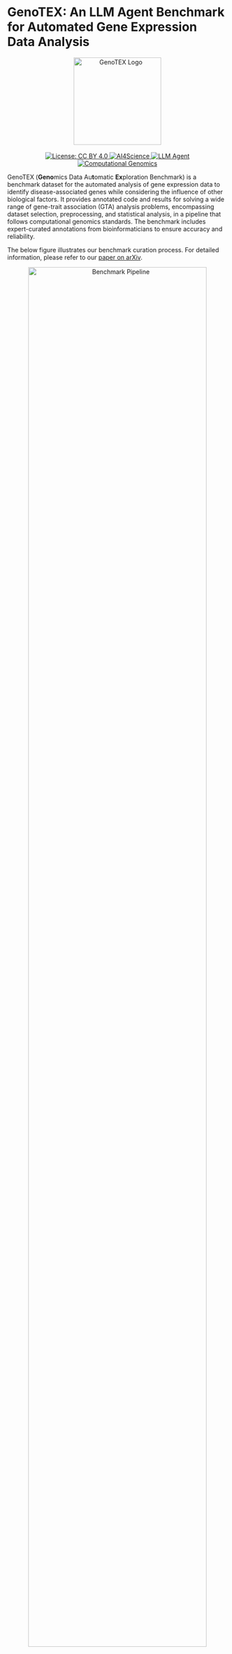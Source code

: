 # GenoTEX: An LLM Agent Benchmark for Automated Gene Expression Data Analysis

<div align="center">
  <img src="./imgs/genotex_logo.png" alt="GenoTEX Logo" width="200px"/>
  <br>
  <br>
  <a href="https://creativecommons.org/licenses/by/4.0/">
    <img src="https://img.shields.io/badge/License-CC%20BY%204.0-lightgrey.svg" alt="License: CC BY 4.0">
  </a>
  <a href="https://github.com/topics/ai4science">
    <img src="https://img.shields.io/badge/AI4Science-blue.svg" alt="AI4Science">
  </a>
  <a href="https://github.com/topics/llm-agent">
    <img src="https://img.shields.io/badge/LLM%20Agent-orange.svg" alt="LLM Agent">
  </a>
  <a href="https://github.com/topics/computational-genomics">
    <img src="https://img.shields.io/badge/Computational%20Genomics-green.svg" alt="Computational Genomics">
  </a>
</div>

GenoTEX (**Geno**mics Data Au**t**omatic **Ex**ploration Benchmark) is a benchmark dataset for the automated analysis of gene expression data to identify disease-associated genes while considering the influence of other biological factors. It provides annotated code and results for solving a wide range of gene-trait association (GTA) analysis problems, encompassing dataset selection, preprocessing, and statistical analysis, in a pipeline that follows computational genomics standards. The benchmark includes expert-curated annotations from bioinformaticians to ensure accuracy and reliability.

The below figure illustrates our benchmark curation process. For detailed information, please refer to our [paper on arXiv](https://arxiv.org/abs/2406.15341).

<div align="center">
  <img src="./imgs/benchmark_pipeline.jpg" alt="Benchmark Pipeline" width="90%"/>
</div>

## Table of Contents

- [Dataset Overview](#dataset-overview)
- [Dataset Structure](#dataset-structure)
- [Installation](#installation)
- [Usage](#usage)
- [Citation](#citation)
- [License](#license)

<a id="dataset-overview"></a>
## 📊 Dataset Overview

GenoTEX provides a benchmark for evaluating automated methods for gene expression data analysis, particularly for LLM-based agents. In biomedical research, gene expression analysis is crucial for understanding biological mechanisms and advancing clinical applications such as disease marker identification and personalized medicine. However, these analyses are often repetitive, labor-intensive, and prone to errors, leading to significant time and financial burdens on research teams.

Key features of the benchmark include:

- **1,384 GTA analysis problems**: 132 unconditional problems and 1,252 conditional problems
- **41.5 GB of input data**: 911 datasets with an average of 167 samples per dataset (152,415 total samples)
- **237,907 lines of analysis code**: Carefully curated by bioinformatics experts (average 261 lines per dataset)
- **Three evaluation tasks**: Dataset selection, data preprocessing, and statistical analysis
- **Comprehensive gene features**: Average of 18,530 normalized gene features per dataset
- **Significant gene discoveries**: Significant genes identified per problem

Each problem in the benchmark involves identifying genes associated with a specific trait (e.g., a disease) while optionally considering the influence of some condition (e.g., age, gender, or a co-existing trait). This approach mimics real-life research scenarios where key genes linked to traits often vary based on the diverse physical conditions of patients.

<a id="dataset-structure"></a>
## 🗂️ Dataset Structure

GenoTEX is distributed in two ways:
1. **GitHub repository + Cloud storage**: In this approach, we host the code and documentation in the [GitHub repository](https://github.com/Liu-Hy/GenoTEX), while the data is accessible through separate cloud storage links below. This approach allows for efficient access to the analysis methods and their latest updates, while keeping the large data files separate.
  - Data Available at: [ [Google Drive](https://drive.google.com/drive/folders/1ZQ8AflAecW61SrNclaMby-6x9GLCpJoW) | [Baidu Cloud Disk](https://pan.baidu.com/s/1mKfBRiBNY0GUK6LRLnn7UA?pwd=1234) ] 
  - Total data size: 82.0 GB — Please ensure you have sufficient disk space before downloading.

2. **Complete Datasets on Data Platforms**: We also provide a complete, bundled version (code + data) on [Kaggle](https://www.kaggle.com/datasets/haoyangliu14/genotex-llm-agent-benchmark-for-genomic-analysis) and [Hugging Face Hub](https://huggingface.co/datasets/Liu-Hy/GenoTEX).
These versions are convenient for users who prefer a single download and want to leverage the functionalities of these platforms. 

### The Data Part

The data is organized into three main directories:

```
./
├── input/               # Raw input data from public databases
│   ├── GEO/             # Data from Gene Expression Omnibus
│   │   ├── Trait_1/
│   │   │   ├── GSE12345/
│   │   │   │   ├── GSE12345_family.soft.gz
│   │   │   │   └── GSE12345_series_matrix.txt.gz
│   │   │   └── ...
│   │   └── ...
│   └── TCGA/            # Data from The Cancer Genome Atlas
│       ├── TCGA_Cancer_Type_1/
│       │   ├── TCGA.XXXX.sampleMap_XXXX_clinicalMatrix
│       │   └── TCGA.XXXX.sampleMap_HiSeqV2_PANCAN.gz
│       └── ...
│
├── output/              # Analysis output data
│   ├── preprocess/      # Preprocessed datasets
│   │   ├── Trait_1/
│   │   │   ├── clinical_data/
│   │   │   │   ├── GSE12345.csv
│   │   │   │   ├── Xena.csv
│   │   │   │   └── ...
│   │   │   ├── gene_data/
│   │   │   │   ├── GSE12345.csv
│   │   │   │   ├── Xena.csv
│   │   │   │   └── ...
│   │   │   ├── cohort_info.json
│   │   │   ├── GSE12345.csv
│   │   │   ├── Xena.csv
│   │   │   └── ...
│   │   └── ...
│   └── regress/         # Regression analysis results
│       ├── Trait_1/
│       │   ├── significant_genes_condition_None.json
│       │   ├── significant_genes_condition_Condition_1.json
│       │   └── ...
│       └── ...
│
└── metadata/            # Problem specifications and domain knowledge
    ├── task_info.json   # GTA analysis problems; domain knowledge about gene-trait associations
    └── gene_synonym.json # Gene symbol mapping
```

### Notes on Data Organization:

**1. Trait Name Normalization**: To make path operations safer, trait names are normalized by removing apostrophes (') and replacing spaces with underscores (_). For example, "Crohn's Disease" becomes "Crohns_Disease", and "Large B-cell Lymphoma" becomes "Large_B-cell_Lymphoma". This consistent formatting helps prevent path-related errors when working with the dataset.

**2. Input Data Structure**:
   
   - **GEO folder**: Organized by our predefined trait names. Each trait directory holds 1-11 cohort datasets related to this trait, which were programmatically searched under specific criteria and downloaded from [the GEO database](https://www.ncbi.nlm.nih.gov/geo/) using [Entrez Utilities](https://www.ncbi.nlm.nih.gov/books/NBK25501/). Each cohort dataset is stored as a folder named after the GEO Series (GSE) number, such as 'GSE98578'. Each cohort folder contains `.gz` files, typically one SOFT file and one matrix file, though occasionally there are multiple SOFT files or matrix files.

   - **TCGA folder**: Directly downloaded from [the TCGA Hub](https://xenabrowser.net/datapages/?host=https%3A%2F%2Ftcga.xenahubs.net&removeHub=https%3A%2F%2Fxena.treehouse.gi.ucsc.edu%3A443) of [the UCSC Xena platform](https://xena.ucsc.edu/), organized by different types of cancer. We preserve the original folder names from the website, without strictly matching our predefined trait names. Each trait (cancer) folder contains a clinicalMatrix file storing sample clinical features, and a PANCAN.gz file storing gene expression data.

<a id="preprocessing-results-structure"></a>
**3. Preprocessing Results Structure**:
   
   The 'output/preprocess/' folder is organized by predefined trait names. For each trait, it holds the clinical data, gene expression data, and the final linked data that are successfully preprocessed for each cohort into 3 separate CSV files. These CSV files are saved in '{trait_name}/clinical_data/', '{trait_name}/gene_data/', and '{trait_name}/' respectively, with the same filename '{cohort_ID}.csv'. 
   For GEO cohorts, the cohort ID is the Series number (GSE); for TCGA, since there is at most one TCGA cohort related to each trait, we directly use 'Xena' as the cohort ID.

   Additionally, each trait subfolder contains a JSON file, which stores metadata about dataset filtering and preprocessing outcomes of all related cohorts.

#### Example Data Formats:
   
   **a. Gene Expression Data** (stored in `{trait_name}/gene_data/{cohort_ID}.csv`):
   
   This file contains gene expression values with gene symbols as rows and sample IDs as columns:
   
   ```
            GSM7920782  GSM7920783  GSM7920784  ...  GSM7920825
   A2M          13.210      13.238      14.729  ...       7.359
   ACVR1C        5.128       5.337       5.611  ...       8.151
   ADAM12        9.807      12.374       9.953  ...       9.266
   ...             ...         ...         ...  ...         ...
   ZEB2          9.534      10.488      10.553  ...       8.151
   ```
   
   **b. Clinical Data** (stored in `{trait_name}/clinical_data/{cohort_ID}.csv`):
   
   This file contains clinical information with trait names as rows and sample IDs as columns:
   
   ```
                 GSM7920782  GSM7920783  ...  GSM7920825
   Breast_Cancer        1.0         1.0  ...         0.0
   Age                 49.0        44.0  ...        74.0
   Gender               0.0         0.0  ...         1.0
   ```
   
   **c. Linked Dataset** (stored in `{trait_name}/{cohort_ID}.csv`):
   
   This file combines clinical and gene expression data with samples as rows and all features (clinical and gene) as columns:
   
   ```
              Breast_Cancer    Age  Gender     A2M    ACVR1C    ADAM12  ...     ZEB2
   GSM7920782           1.0   49.0     0.0  13.210     5.128     9.807   ...   9.534
   GSM7920783           1.0   44.0     0.0  13.238     5.337    12.374   ...  10.488
   ...                   ...   ...     ...     ...       ...       ...   ...     ...
   GSM7920825           0.0   74.0     1.0   7.359     8.151     9.266   ...   8.151
   ```
   
   **d. Cohort Information** (stored in `{trait_name}/cohort_info.json`):
   
This file contains outputs of dataset filtering (initial filtering and quality verification), and metadata about the preprocessing outcomes of each cohort related to the trait:
   
   ```json
   {
   "GSE207847": 
     {"is_usable": true, "is_gene_available": true, "is_trait_available": true, "is_available": true, "is_biased": false, "has_age": false, "has_gender": false, "sample_size": 60},
   "GSE153316":
     {...},
   ...
   }
   ```
   
   Each cohort entry contains the following fields:
   - `is_gene_available` and `is_trait_available`: Indicate whether the dataset has the relevant gene expression and trait information, respectively. `is_available` is true if both are available.
   - `is_biased`: Indicates whether the trait distribution is severely biased. For example, if a dataset about breast cancer treatment only contains positive samples, it would be considered biased and not usable for trait-gene association studies.
   - `is_usable`: True if `is_available` is true and `is_biased` is false.
   - `has_age` and `has_gender`: Indicate whether the dataset contains the samples' age and gender information, respectively.
   - `sample_size`: Records the number of samples in the final linked dataset, after discarding samples with too many missing features.

<a id="regression-results-structure"></a>
**4. Regression Results Structure**:
   
   The 'output/regress/' folder is also organized by predefined trait names. It holds the regression analysis outputs for all GTA analysis problems in our benchmark that involve the same trait. These problems are uniquely identified by a trait-condition pair.
   
   The analysis output for each problem is stored in a file named "significant_genes_condition_{condition name}.json", where the condition name is either a predefined trait name, or 'Age', 'Gender', or 'None'. A 'None' condition represents an unconditional problem—"What are the significant genes related to this trait?"—without considering the influence of any conditions.
   
   Each JSON file contains:
   
   ```json
   {
       "significant_genes": {
           "Variable": ["TRIB1", "MTMR14", "ANKFY1", ...],
           "Coefficient": [-3.6007, 2.7751, -2.5880, ...],
           "Absolute Coefficient": [3.6007, 2.7751, 2.5880, ...]
       },
       "cv_performance": {...}
   }
   ```
   
   - `significant_genes`: A dictionary with three keys:
     - `Variable`: List of gene symbols identified as significant
     - `Coefficient`: The corresponding coefficients in the trained regression model
     - `Absolute Coefficient`: The absolute values of these coefficients
   
   The gene symbols are ranked by importance (absolute coefficient in Lasso models). The `cv_performance` part is used mainly for model validation and diagnostics, not part of our benchmark evaluation.

**5. Metadata Structure**:
   
   - `task_info.json`: Contains full specifications for the GTA analysis problems in our benchmark, and domain knowledge about gene-trait associations. For each trait, it includes:
   
      ```json
      {
          "Acute_Myeloid_Leukemia": 
          {
              "related_genes": ["DNMT3A", "FLT3", "CEBPA", "TET2", "KIT", ... ],
              "conditions": ["Age", "Gender", "Eczema", ... ]    
          },
          "Adrenocortical_Cancer": {
              ...
          }
      }
      ```
   
     - `related_genes`: A list of genes known to be associated with the trait, sourced from [the Open Targets Platform](https://platform.opentargets.org/downloads)
     - `conditions`: The list of conditions paired with the trait to form the GTA analysis problems in our benchmark
   
   - `gene_synonym.json`: Stores the mapping from common acronyms of human gene symbols to their standard symbols, sourced from [the NCBI Gene FTP Site](https://ftp.ncbi.nlm.nih.gov/gene/DATA/). This is useful for normalizing gene symbols during preprocessing to prevent inaccuracies arising from different gene naming conventions. Standard symbols are mapped to themselves.
   
      ```json
      {
          "Acronym_1": "Standard_Symbol",
          "Acronym_2": "Standard_Symbol",
          "Standard_Symbol": "Standard_Symbol",
          ...
      }
      ```
   

### The Code Part

```
./
├── code/                # Analysis code
│   ├── Trait_1/
│   │   ├── GSE12345.ipynb
│   │   ├── Xena.ipynb
│   │   └── ...
│   ├── ...
│   └── regress.py       # Regression analysis implementation
│
├── tools/               # Function tools for gene expression data analysis
├── utils/               # Helper functions for experimentation and evaluation
├── download/            # Scripts for downloading datasets
├── datasheet.md         # Datasheets for Datasets documentation
├── metadata.json        # Croissant metadata in JSON-LD format
└── requirements.txt     # Package dependencies
```

The code part of the benchmark includes:

- **code/**: Contains our code for gene expression data analysis. The main part is the code for preprocessing each cohort dataset, organized by predefined trait names. We provide the code as Jupyter Notebook files with the name '{cohort_ID}.ipynb', showing the output of each step to facilitate interactive analysis. `regress.py` implements our regression analysis method in fixed logic, for solving the GTA analysis problems in our benchmark.

- **tools/**: Contains the function tools that are accessible to both human bioinformaticians and LLM agents for gene expression data analysis.

- **utils/**: Contains the helper functions used for this project outside of the data analysis tasks, e.g., experiment logging, evaluation metrics, etc.

- **download/**: Contains the scripts for programmatically searching and downloading input gene expression datasets, and acquiring domain knowledge files from public repositories. It also includes the script for selecting important trait-condition pairs to form our GTA analysis problems.

- **Documentation files**: `datasheet.md` provides the [Datasheets for Datasets](https://arxiv.org/abs/1803.09010) documentation of our benchmark, and `metadata.json` provides [the Croissant metadata](https://github.com/mlcommons/croissant) in [JSON-LD](https://json-ld.org/) format.

<a id="installation"></a>
## 📥 Installation
**1. Download the dataset**

- **For the GitHub version**

    (1) Clone this repository:

      ```bash
      git clone https://github.com/Liu-Hy/GenoTEX.git
      cd GenoTEX
      ```
    (2) Download the data folders ('metadata', 'input', 'output') from the provided cloud storage links, and place them in the root directory of this repository.
- **For the bundled version**

  Download the dataset folder containing code and data directly from the data platform.

**2. (For Kaggle users only) Recompress files** 

Kaggle automatically unzips all `.gz` files, but our code requires certain files to remain compressed. Run the provided script to recompress these files (this will also save significant disk space):
   ```bash
   python recompress_files.py
   ```

**3. Create and activate a conda environment**
   ```bash
   conda create -n genotex python=3.10
   conda activate genotex
   pip install -r requirements.txt
   ```

<a id="usage"></a>
## 💻 Usage

### Exploring the Benchmark

The GenoTEX benchmark code is organized into two complementary components. First, you'll find Jupyter notebooks in the `./code/{trait_name}/` directories that handle dataset-specific preprocessing. These notebooks prepare individual datasets by cleaning, standardizing, and integrating the data, but they don't perform the actual association studies.

The statistical analysis that identifies genes associated with traits is centralized in the `./code/regress.py` script. This script automatically selects the optimal cohort(s) from all preprocessed datasets for each problem, applies appropriate statistical models, and performs hyperparameter tuning to identify significant genes.

This design separates data preparation from statistical modeling, enabling consistent methodology across all analyses while maximizing statistical power through automatic cohort selection. To run the complete pipeline, first execute the preprocessing notebooks for individual datasets, then run the regress.py script to perform association studies across all problems.

### Evaluating Your Own Methods

After developing your automated method for gene expression data analysis, you can evaluate it against our benchmark:

1. Ensure your method produces output following the same format as our benchmark. Your output should be organized in the same structure as our `./output` directory, with:

   - Preprocessed datasets and JSON files in the same folder structure and file format as described in [Preprocessing Results Structure](#preprocessing-results-structure)
   - Regression results with gene lists ranked by importance, in the same JSON format as described in [Regression Results Structure](#regression-results-structure)

2. Run the evaluation script:
   ```bash
   python eval.py -p {prediction_directory} -r {reference_directory} -t selection preprocessing analysis -s gene clinical linked
   ```

   Where:
   - `-p`, `--pred-dir`: Path to the directory containing your prediction results, required.
   - `-r`, `--ref-dir`: Path to the directory containing reference benchmark results (default: "./output")
   - `-t`, `--tasks`: Specific tasks to evaluate: "selection" (dataset filtering and selection), "preprocessing" (data preprocessing), "analysis" (statistical analysis) - omit to evaluate all tasks
   - `-s`, `--preprocess-subtasks`: Specific preprocessing aspects to evaluate: "gene" (expression data), "clinical" (trait data), "linked" (final linked data) - omit to evaluate all subtasks

The evaluation produces metrics for each task:

- **Dataset selection and filtering**: Evaluates the ability to identify useful datasets and select the optimal ones for analysis
- **Data preprocessing**: Measures how well the method processes and integrates data from different sources
- **Statistical analysis**: Assesses the accuracy of identifying significant genes related to traits

The script will report errors arising from non-conformance in format, but you will need to correct any formatting issues to ensure accurate evaluation.

<a id="citation"></a>
## 📝 Citation

If you use GenoTEX in your research, please cite our paper:

```bibtex
@misc{liu2025genotex,
      title={GenoTEX: A Benchmark for Automated Gene Expression Data Analysis in Alignment with Bioinformaticians}, 
      author={Haoyang Liu and Shuyu Chen and Ye Zhang and Haohan Wang},
      year={2025},
      eprint={2406.15341},
      archivePrefix={arXiv},
      primaryClass={cs.LG},
      url={https://arxiv.org/abs/2406.15341}, 
}
```

<a id="license"></a>
## ⚖️ License

The GenoTEX dataset is released under a Creative Commons Attribution 4.0 International (CC BY 4.0) license, which allows for broad usage while protecting the rights of the creators. The authors bear full responsibility for ensuring that the dataset adheres to this license and for any potential violations of rights. For the full license text, please see the [LICENSE.md](./LICENSE.md) file in this repository.
